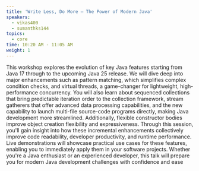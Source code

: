```yaml
---
title: 'Write Less, Do More – The Power of Modern Java'
speakers:
  - vikas400
  - sumanthks144
topics:
  - core
time: 10:20 AM - 11:05 AM
weight: 1
---
```


This workshop explores the evolution of key Java features starting from Java 17 through to the upcoming Java 25 release. We will dive deep into major enhancements such as pattern matching, which simplifies complex condition checks, and virtual threads, a game-changer for lightweight, high-performance concurrency. You will also learn about sequenced collections that bring predictable iteration order to the collection framework, stream gatherers that offer advanced data processing capabilities, and the new capability to launch multi-file source-code programs directly, making Java development more streamlined. Additionally, flexible constructor bodies improve object creation flexibility and expressiveness. Through this session, you'll gain insight into how these incremental enhancements collectively improve code readability, developer productivity, and runtime performance. Live demonstrations will showcase practical use cases for these features, enabling you to immediately apply them in your software projects. Whether you're a Java enthusiast or an experienced developer, this talk will prepare you for modern Java development challenges with confidence and ease